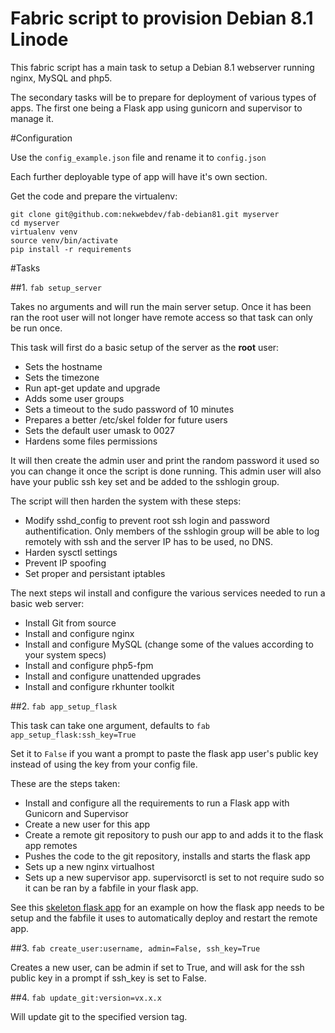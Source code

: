 # **Fabric script to provision Debian 8.1 Linode**

This fabric script has a main task to setup a Debian 8.1 webserver running nginx, MySQL and php5.

The secondary tasks will be to prepare for deployment of various types of apps. The first one being a Flask app using gunicorn and supervisor to manage it.

#Configuration

Use the `config_example.json` file and rename it to `config.json`

Each further deployable type of app will have it's own section.

Get the code and prepare the virtualenv:

```
git clone git@github.com:nekwebdev/fab-debian81.git myserver
cd myserver
virtualenv venv
source venv/bin/activate
pip install -r requirements
```

#Tasks

##1. `fab setup_server`

Takes no arguments and will run the main server setup. Once it has been ran the root user will not longer have remote access so that task can only be run once.

This task will first do a basic setup of the server as the **root** user:

* Sets the hostname
* Sets the timezone
* Run apt-get update and upgrade
* Adds some user groups
* Sets a timeout to the sudo password of 10 minutes
* Prepares a better /etc/skel folder for future users
* Sets the default user umask to 0027
* Hardens some files permissions

It will then create the admin user and print the random password it used so you can change it once the script is done running. This admin user will also have your public ssh key set and be added to the sshlogin group.

The script will then harden the system with these steps:

* Modify sshd_config to prevent root ssh login and password authentification. Only members of the sshlogin group will be able to log remotely with ssh and the server IP has to be used, no DNS.
* Harden sysctl settings
* Prevent IP spoofing
* Set proper and persistant iptables

The next steps wil install and configure the various services needed to run a basic web server:

* Install Git from source
* Install and configure nginx
* Install and configure MySQL (change some of the values according to your system specs)
* Install and configure php5-fpm
* Install and configure unattended upgrades
* Install and configure rkhunter toolkit

##2. `fab app_setup_flask`

This task can take one argument, defaults to `fab app_setup_flask:ssh_key=True`

Set it to `False` if you want a prompt to paste the flask app user's public key instead of using the key from your config file.

These are the steps taken:

* Install and configure all the requirements to run a Flask app with Gunicorn and Supervisor
* Create a new user for this app
* Create a remote git repository to push our app to and adds it to the flask app remotes
* Pushes the code to the git repository, installs and starts the flask app
* Sets up a new nginx virtualhost
* Sets up a new supervisor app. supervisorctl is set to not require sudo so it can be ran by a fabfile in your flask app.

See this [skeleton flask app](https://github.com/nekwebdev/fab-flaskapp) for an example on how the flask app needs to be setup and the fabfile it uses to automatically deploy and restart the remote app.

##3. `fab create_user:username, admin=False, ssh_key=True`

Creates a new user, can be admin if set to True, and will ask for the ssh public key in a prompt if ssh_key is set to False.

##4. `fab update_git:version=vx.x.x`

Will update git to the specified version tag.